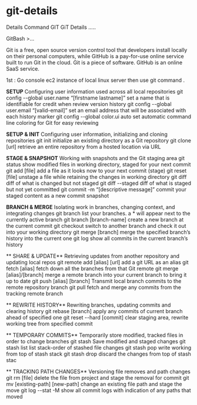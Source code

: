 # git-details
Details Command GIT 
GiT Details .....

GitBash >...

 Git is a free, open source version control tool that developers install locally on their personal computers, 
 while GitHub is a pay-for-use online service built to run Git in the cloud. Git is a piece of software. 
 GitHub is an online SaaS service.
 
 1st : Go console ec2 instance of local linux server then use git command .

**SETUP**
 Configuring user information used across all local repositories
 git config --global user.name “[firstname lastname]”
 set a name that is identifiable for credit when review version history
 git config --global user.email “[valid-email]”
 set an email address that will be associated with each history marker
 git config --global color.ui auto
 set automatic command line coloring for Git for easy reviewing

  **SETUP & INIT**
 Configuring user information, initializing and cloning repositories
 git init
 initialize an existing directory as a Git repository
 git clone [url]
 retrieve an entire repository from a hosted location via URL

 **STAGE & SNAPSHOT**
 Working with snapshots and the Git staging area
 git status
 show modified files in working directory, staged for your next commit
 git add [file]
 add a file as it looks now to your next commit (stage)
 git reset [file]
 unstage a file while retaining the changes in working directory
 git diff
 diff of what is changed but not staged
 git diff --staged
 diff of what is staged but not yet committed
 git commit -m “[descriptive message]”
 commit your staged content as a new commit snapshot

 **BRANCH & MERGE**
 Isolating work in branches, changing context, and integrating changes
 git branch
 list your branches. a * will appear next to the currently active branch
 git branch [branch-name]
 create a new branch at the current commit
 git checkout
 switch to another branch and check it out into your working directory
 git merge [branch]
 merge the specified branch’s history into the current one
 git log
 show all commits in the current branch’s history

**  SHARE & UPDATE**
 Retrieving updates from another repository and updating local repos
 git remote add [alias] [url]
 add a git URL as an alias
 git fetch [alias]
 fetch down all the branches from that Git remote
 git merge [alias]/[branch]
 merge a remote branch into your current branch to bring it up to date
 git push [alias] [branch]
 Transmit local branch commits to the remote repository branch
 git pull
 fetch and merge any commits from the tracking remote branch

 ** REWRITE HISTORY**
 Rewriting branches, updating commits and clearing history
 git rebase [branch]
 apply any commits of current branch ahead of specified one
 git reset --hard [commit]
 clear staging area, rewrite working tree from specified commit

** TEMPORARY COMMITS**
 Temporarily store modified, tracked files  in order to change branches
 git stash
 Save modified and staged changes
 git stash list
 list stack-order of stashed file changes
 git stash pop
 write working from top of stash stack
 git stash drop
 discard  the changes from top of stash stac

 ** TRACKING PATH CHANGES**
 Versioning file removes and path changes
 git rm [file]
 delete the file from project and stage the removal for commit
 git mv [existing-path] [new-path]
 change an existing file path and stage the move
 git log --stat -M
 show all commit logs with indication of any paths that moved
